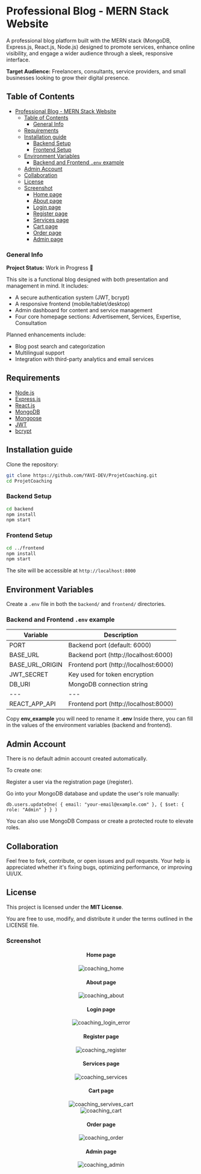 # Professional Blog - MERN Stack Website

A professional blog platform built with the MERN stack (MongoDB, Express.js, React.js, Node.js) designed to promote services, enhance online visibility, and engage a wider audience through a sleek, responsive interface.

**Target Audience:** Freelancers, consultants, service providers, and small businesses looking to grow their digital presence.

## Table of Contents

- [Professional Blog - MERN Stack Website](#professional-blog---mern-stack-website)
  - [Table of Contents](#table-of-contents)
    - [General Info](#general-info)
  - [Requirements](#requirements)
  - [Installation guide](#installation-guide)
    - [Backend Setup](#backend-setup)
    - [Frontend Setup](#frontend-setup)
  - [Environment Variables](#environment-variables)
    - [Backend and Frontend `.env` example](#backend-and-frontend-env-example)
  - [Admin Account](#admin-account)
  - [Collaboration](#collaboration)
  - [License](#license)
   - [Screenshot](#screenshot)
      - [Home page](#home-page)
      - [About page](#about-page)
      - [Login page](#login-page)
      - [Register page](#register-page)
      - [Services page](#services-page)
      - [Cart page](#cart-page)
      - [Order page](#order-page)
      - [Admin page](#admin-page)

### General Info

**Project Status:** Work in Progress 🚧

This site is a functional blog designed with both presentation and management in mind. It includes:

- A secure authentication system (JWT, bcrypt)
- A responsive frontend (mobile/tablet/desktop)
- Admin dashboard for content and service management
- Four core homepage sections: Advertisement, Services, Expertise, Consultation

Planned enhancements include:

- Blog post search and categorization
- Multilingual support
- Integration with third-party analytics and email services

## Requirements

- [Node.js](https://nodejs.org/)
- [Express.js](https://expressjs.com/)
- [React.js](https://reactjs.org/)
- [MongoDB](https://www.mongodb.com/)
- [Mongoose](https://mongoosejs.com/)
- [JWT](https://jwt.io/)
- [bcrypt](https://www.npmjs.com/package/bcrypt)

## Installation guide

Clone the repository:

```bash
git clone https://github.com/YAVI-DEV/ProjetCoaching.git
cd ProjetCoaching

```

### Backend Setup

```bash
cd backend
npm install
npm start 

```

### Frontend Setup

```bash
cd ../frontend
npm install
npm start

```
The site will be accessible at `http://localhost:8000`

## Environment Variables

Create a `.env` file in both the `backend/` and `frontend/` directories.

### Backend and Frontend `.env` example

| Variable | Description |
| --- | --- |
| PORT | Backend port (default: 6000) |
| BASE_URL | Backend port (http://localhost:6000) |
| BASE_URL_ORIGIN | Frontend port (http://localhost:6000) |
| JWT_SECRET | Key used for token encryption |
| DB_URI | MongoDB connection string |
| --- | --- |
| REACT_APP_API | Frontend port (http://localhost:8000) |

Copy **env_example**  you will need to rename it **.env** Inside there, you can fill in the values of the environment variables (backend and frontend).

## Admin Account
There is no default admin account created automatically.

To create one:

Register a user via the registration page (/register).

Go into your MongoDB database and update the user's role manually:

`db.users.updateOne(
  { email: "your-email@example.com" },
  { $set: { role: "Admin" } }
)`


You can also use MongoDB Compass or create a protected route to elevate roles.

## Collaboration

Feel free to fork, contribute, or open issues and pull requests. Your help is appreciated whether it's fixing bugs, optimizing performance, or improving UI/UX.

## License

This project is licensed under the **MIT License**.

You are free to use, modify, and distribute it under the terms outlined in the LICENSE file.

### Screenshot

<div align="center">
<h4>Home page</h4>
<img src="https://github.com/vi-ya/ProjetCoaching/blob/573d75eccdac178ea409356d710ec85c0237a7ea/resources/images/coaching_home.jpg" alt="coaching_home" >
</div>

<div align="center">
<h4>About page</h4>
<img src="https://github.com/vi-ya/ProjetCoaching/blob/573d75eccdac178ea409356d710ec85c0237a7ea/resources/images/coaching_about.png" alt="coaching_about" >
</div>

<div align="center">
<h4>Login page</h4>
<img src="https://github.com/vi-ya/ProjetCoaching/blob/573d75eccdac178ea409356d710ec85c0237a7ea/resources/images/coaching_login_error.png" alt="coaching_login_error" >
</div>

<div align="center">
<h4>Register page</h4>
<img src="https://github.com/vi-ya/ProjetCoaching/blob/573d75eccdac178ea409356d710ec85c0237a7ea/resources/images/coaching_register.png" alt="coaching_register">
</div>

<div align="center">
<h4>Services page</h4>
<img src="https://github.com/vi-ya/ProjetCoaching/blob/573d75eccdac178ea409356d710ec85c0237a7ea/resources/images/coaching_services.png" alt="coaching_services" >
</div>

<div align="center">
<h4>Cart page</h4>
<img src="https://github.com/vi-ya/ProjetCoaching/blob/573d75eccdac178ea409356d710ec85c0237a7ea/resources/images/coaching_services_panier.png" alt="coaching_servives_cart" >
</div>

<div align="center">
<img src="https://github.com/vi-ya/ProjetCoaching/blob/573d75eccdac178ea409356d710ec85c0237a7ea/resources/images/coaching_panier.jpg" alt="coaching_cart" >
</div>

<div align="center">
<h4>Order page</h4>
<img src="https://github.com/vi-ya/ProjetCoaching/blob/573d75eccdac178ea409356d710ec85c0237a7ea/resources/images/coaching_order.png" alt="coaching_order" >
</div>

<div align="center">
<h4>Admin page</h4>
<img src="https://github.com/vi-ya/ProjetCoaching/blob/573d75eccdac178ea409356d710ec85c0237a7ea/resources/images/coaching_admin.png" alt="coaching_admin" >
</div>
